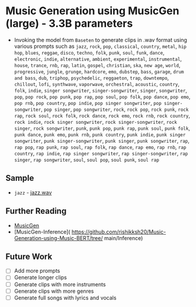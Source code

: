 # Music Generation using MusicGen (large) - 3.3B parameters
* Invoking the model from `Baseten` to generate clips in .wav format using various prompts such as `jazz`, `rock`, `pop`, `classical`, `country`, `metal`, `hip hop`, `blues`, `reggae`, `disco`, `techno`, `folk`, `punk`, `soul`, `funk`, `dance`, `electronic`, `indie`, `alternative`, `ambient`, `experimental`, `instrumental`, `house`, `trance`, `rnb`, `rap`, `latin`, `gospel`, `christian`, `ska`, `new age`, `world`, `progressive`, `jungle`, `grunge`, `hardcore`, `emo`, `dubstep`, `bass`, `garage`, `drum and bass`, `dub`, `triphop`, `psychedelic`, `reggaeton`, `trap`, `downtempo`, `chillout`, `lofi`, `synthwave`, `vaporwave`, `orchestral`, `acoustic`, `country`, `folk`, `indie`, `singer songwriter`, `singer-songwriter`, `singer`, `songwriter`, `pop`, `pop rock`, `pop punk`, `pop rap`, `pop soul`, `pop folk`, `pop dance`, `pop emo`, `pop rnb`, `pop country`, `pop indie`, `pop singer songwriter`, `pop singer-songwriter`, `pop singer`, `pop songwriter`, `rock`, `rock pop`, `rock punk`, `rock rap`, `rock soul`, `rock folk`, `rock dance`, `rock emo`, `rock rnb`, `rock country`, `rock indie`, `rock singer songwriter`, `rock singer-songwriter`, `rock singer`, `rock songwriter`, `punk`, `punk pop`, `punk rap`, `punk soul`, `punk folk`, `punk dance`, `punk emo`, `punk rnb`, `punk country`, `punk indie`, `punk singer songwriter`, `punk singer-songwriter`, `punk singer`, `punk songwriter`, `rap`, `rap pop`, `rap punk`, `rap soul`, `rap folk`, `rap dance`, `rap emo`, `rap rnb`, `rap country`, `rap indie`, `rap singer songwriter`, `rap singer-songwriter`, `rap singer`, `rap songwriter`, `soul`, `soul pop`, `soul punk`, `soul rap`

## Sample
* `jazz` - [jazz.wav](
     https://github.com/AI4Bharat/OpenHands/blob/main/assets/jazz.wav?raw=true)

## Further Reading
* [MusicGen](
     https://github.com/rishikksh20/Music-Generation-using-Music-BERT)
* [MusicGen-Inference](
     https://github.com/rishikksh20/Music-Generation-using-Music-BERT/tree/
        main/Inference)

## Future Work
* [ ] Add more prompts
* [ ] Generate longer clips
* [ ] Generate clips with more instruments
* [ ] Generate clips with more genres
* [ ] Generate full songs with lyrics and vocals